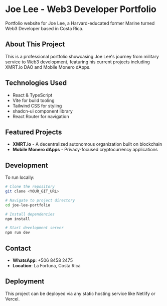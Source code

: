 # Joe Lee - Web3 Developer Portfolio

Portfolio website for Joe Lee, a Harvard-educated former Marine turned Web3 Developer based in Costa Rica.

## About This Project

This is a professional portfolio showcasing Joe Lee's journey from military service to Web3 development, featuring his current projects including XMRT.io DAO and Mobile Monero dApps.

## Technologies Used

- React & TypeScript
- Vite for build tooling
- Tailwind CSS for styling
- shadcn-ui component library
- React Router for navigation

## Featured Projects

- **XMRT.io** - A decentralized autonomous organization built on blockchain
- **Mobile Monero dApps** - Privacy-focused cryptocurrency applications

## Development

To run locally:

```sh
# Clone the repository
git clone <YOUR_GIT_URL>

# Navigate to project directory
cd joe-lee-portfolio

# Install dependencies
npm install

# Start development server
npm run dev
```

## Contact

- **WhatsApp**: +506 8458 2475
- **Location**: La Fortuna, Costa Rica

## Deployment

This project can be deployed via any static hosting service like Netlify or Vercel.
